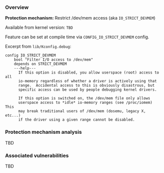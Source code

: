 
### Overview

**Protection mechanism:** Restrict /dev/mem access (aka `IO_STRICT_DEVMEM`)

Available from kernel version: `TBD`

Feature can be set at compile time via `CONFIG_IO_STRICT_DEVMEM` config.

Excerpt from `lib/Kconfig.debug`:

```
config IO_STRICT_DEVMEM
    bool "Filter I/O access to /dev/mem"
    depends on STRICT_DEVMEM
    ---help---
      If this option is disabled, you allow userspace (root) access to all
      io-memory regardless of whether a driver is actively using that
      range.  Accidental access to this is obviously disastrous, but
      specific access can be used by people debugging kernel drivers.

      If this option is switched on, the /dev/mem file only allows
      userspace access to *idle* io-memory ranges (see /proc/iomem) This
      may break traditional users of /dev/mem (dosemu, legacy X, etc...)
      if the driver using a given range cannot be disabled.
```

### Protection mechanism analysis

TBD

### Associated vulnerabilities

TBD
